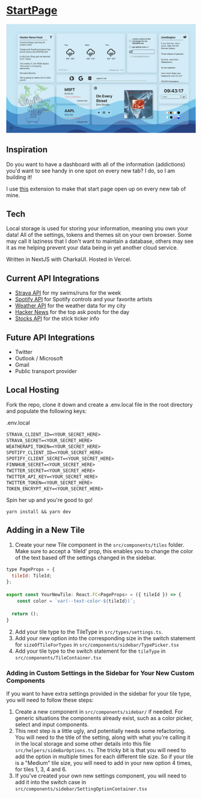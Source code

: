# [StartPage](https://startpage.allistergrange.com/)

<p align="center">
  <img src="public/demo.png" />
</p>

## Inspiration

Do you want to have a dashboard with all of the information (addictions) you'd want to see handy in one spot on every new tab? I do, so I am building it!

I use [this](https://chrome.google.com/webstore/detail/custom-new-tab-url/mmjbdbjnoablegbkcklggeknkfcjkjia?hl=en) extension to make that start page open up on every new tab of mine.

## Tech

Local storage is used for storing your information, meaning you own your data! All of the settings, tokens and themes sit on your own browser. Some may call it laziness that I don't want to maintain a database, others may see it as me helping prevent your data being in yet another cloud service. 

Written in NextJS with CharkaUI. Hosted in Vercel.

## Current API Integrations

- [Strava API](https://developers.strava.com/docs/reference/) for my swims/runs for the week
- [Spotify API](https://developer.spotify.com/documentation/web-api/) for Spotify controls and your favorite artists
- [Weather API](https://www.weatherapi.com/) for the weather data for my city
- [Hacker News](https://hackernews.api-docs.io/) for the top ask posts for the day
- [Stocks API](https://finnhub.io/docs/api) for the stick ticker info

## Future API Integrations

- Twitter
- Outlook / Microsoft
- Gmail
- Public transport provider

## Local Hosting

Fork the repo, clone it down and create a .env.local file in the root directory and populate the following keys:

.env.local
```
STRAVA_CLIENT_ID=<YOUR_SECRET_HERE>
STRAVA_SECRET=<YOUR_SECRET_HERE>
WEATHERAPI_TOKEN=<YOUR_SECRET_HERE>
SPOTIFY_CLIENT_ID=<YOUR_SECRET_HERE>
SPOTIFY_CLIENT_SECRET=<YOUR_SECRET_HERE>
FINNHUB_SECRET=<YOUR_SECRET_HERE>
TWITTER_SECRET=<YOUR_SECRET_HERE>
TWITTER_API_KEY=<YOUR_SECRET_HERE>
TWITTER_TOKEN=<YOUR_SECRET_HERE>
TOKEN_ENCRYPT_KEY=<YOUR_SECRET_HERE>
```

Spin her up and you're good to go!

```
yarn install && yarn dev
```

## Adding in a New Tile

1) Create your new Tile component in the ```src/components/tiles``` folder. Make sure to accept a 'tileId' prop, this enables you to change the color of the text based off the settings changed in the sidebar.
```js
type PageProps = {
  tileId: TileId;
};

export const YourNewTile: React.FC<PageProps> = ({ tileId }) => {
    const color = `var(--text-color-${tileId})`;

  return ();
}
```
2) Add your tile type to the TileType in ```src/types/settings.ts```.
3) Add your new option into the corresponding size in the switch statement for ```sizeOfTileForTypes``` in ```src/components/sidebar/TypePicker.tsx```
4) Add your tile type to the switch statement for the ```tileType``` in ```src/components/TileContainer.tsx```

### Adding in Custom Settings in the Sidebar for Your New Custom Components

If you want to have extra settings provided in the sidebar for your tile type, you will need to follow these steps:

1) Create a new component in ```src/components/sidebar/``` if needed. For generic situations the components already exist, such as a color picker, select and input components.
2) This next step is a little ugly, and potentially needs some refactoring. You will need to the title of the setting, along with what you're calling it in the local storage and some other details into this file ```src/helpers/sideBarOptions.ts```. The tricky bit is that you will need to add the option in multiple times for each different tile size. So if your tile is a "Medium" tile size, you will need to add in your new option 4 times, for tiles 1, 3, 4 and 6.
3) If you've created your own new settings component, you will need to add it into the switch case in ```src/components/sidebar/SettingOptionContainer.tsx```
